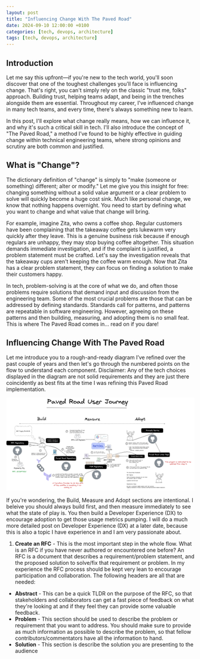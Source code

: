 ```yaml
---
layout: post
title: "Influencing Change With The Paved Road"
date: 2024-09-10 12:00:00 +0100
categories: [tech, devops, architecture]
tags: [tech, devops, architecture]
---
```




## Introduction

Let me say this upfront—if you're new to the tech world, you'll soon discover that one of the toughest challenges you'll face is influencing change. That's right, you can't simply rely on the classic "trust me, folks" approach. Building trust, helping teams adapt, and being in the trenches alongside them are essential. Throughout my career, I've influenced change in many tech teams, and every time, there's always something new to learn.

In this post, I'll explore what change really means, how we can influence it, and why it's such a critical skill in tech. I'll also introduce the concept of "The Paved Road," a method I’ve found to be highly effective in guiding change within technical engineering teams, where strong opinions and scrutiny are both common and justified.

## What is "Change"?

The dictionary definition of "change" is simply to "make (someone or something) different; alter or modify." Let me give you this insight for free: changing something without a solid value argument or a clear problem to solve will quickly become a huge cost sink. Much like personal change, we know that nothing happens overnight. You need to start by defining what you want to change and what value that change will bring.

For example, imagine Zita, who owns a coffee shop. Regular customers have been complaining that the takeaway coffee gets lukewarm very quickly after they leave. This is a genuine business risk because if enough regulars are unhappy, they may stop buying coffee altogether. This situation demands immediate investigation, and if the complaint is justified, a problem statement must be crafted. Let's say the investigation reveals that the takeaway cups aren't keeping the coffee warm enough. Now that Zita has a clear problem statement, they can focus on finding a solution to make their customers happy.

In tech, problem-solving is at the core of what we do, and often those problems require solutions that demand input and discussion from the engineering team. Some of the most crucial problems are those that can be addressed by defining standards. Standards call for patterns, and patterns are repeatable in software engineering. However, agreeing on these patterns and then building, measuring, and adopting them is no small feat. This is where The Paved Road comes in… read on if you dare!

## Influencing Change With The Paved Road

Let me introduce you to a rough-and-ready diagram I’ve refined over the past couple of years and then let's go through the numbered points on the flow to understand each component. Disclaimer: Any of the tech choices displayed in the diagram are not solid requirements and they are just there coincidently as best fits at the time I was refining this Paved Road implementation.

![The Paved Road](/assets/img/media/paved-road-uj.png)

If you're wondering, the Build, Measure and Adopt sections are intentional. I beleive you should always build first, and then measure immediately to see what the state of play is. You then build a Developer Experience (DX) to encourage adoption to get those usage metrics pumping. I will do a much more detailed post on Developer Experience (DX) at a later date, because this is also a topic I have experience in and I am very passionate about.

1. **Create an RFC** - This is the most important step in the whole flow. What is an RFC if you have never authored or encountered one before? An RFC is a document that describes a requirement/problem statement, and the proposed solution to solve/fix that requirement or problem. In my experience the RFC process should be kept very lean to encourage participation and collaboration. The following headers are all that are needed:

- **Abstract** - This can be a quick TLDR on the purpose of the RFC, so that stakeholders and collaborators can get a fast piece of feedback on what they're looking at and if they feel they can provide some valuable feedback.
- **Problem** - This section should be used to describe the problem or requirement that you want to address. You should make sure to provide as much information as possible to describe the problem, so that fellow contributors/commentators have all the information to hand.
- **Solution** - This section is describe the solution you are presenting to the audience